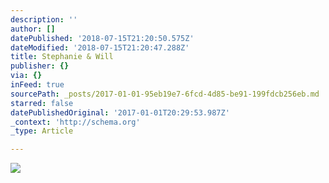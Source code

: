```yaml
---
description: ''
author: []
datePublished: '2018-07-15T21:20:50.575Z'
dateModified: '2018-07-15T21:20:47.288Z'
title: Stephanie & Will
publisher: {}
via: {}
inFeed: true
sourcePath: _posts/2017-01-01-95eb19e7-6fcd-4d85-be91-199fdcb256eb.md
starred: false
datePublishedOriginal: '2017-01-01T20:29:53.987Z'
_context: 'http://schema.org'
_type: Article

---
```

![](https://the-grid-user-content.s3-us-west-2.amazonaws.com/593a7cd7-b845-46b5-a474-ebf064edbe42.jpg)